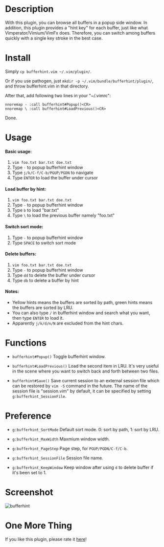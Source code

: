 # Description
With this plugin, you can browse all buffers in a popup side window. In addition, this plugin provides a "hint key" for each buffer, just like what Vimperator/Vimium/VimFx does. Therefore, you can switch among buffers quickly with a single key stroke in the best case.

# Install
Simply `cp bufferhint.vim ~/.vim/plugin/`.

Or if you use pathogen, just `mkdir -p ~/.vim/bundle/bufferhint/plugin/`, <br> and throw bufferhint.vim in that directory.

After that, add following two lines in your "~/.vimrc":

    nnoremap - :call bufferhint#Popup()<CR>
    nnoremap \ :call bufferhint#LoadPrevious()<CR>
Done.

# Usage
#### Basic usage:
1. `vim foo.txt bar.txt doe.txt`
2. Type `-` to popup bufferhint window
3. Type `j/k/C-f/C-b/PGUP/PGDN` to navigate
4. Type `ENTER` to load the buffer under cursor

#### Load buffer by hint:
1. `vim foo.txt bar.txt doe.txt`
2. Type `-` to popup bufferhint window
3. Type `b` to load "bar.txt"
4. Type `\` to load the previous buffer namely "foo.txt"

#### Switch sort mode:
1. Type `-` to popup bufferhint window
2. Type `SPACE` to switch sort mode

#### Delete buffers:
1. `vim foo.txt bar.txt doe.txt`
2. Type `-` to popup bufferhint window
3. Type `dd` to delete the buffer under cursor
4. Type `db` to delete a buffer by hint

#### Notes:
- Yellow hints means the buffers are sorted by path, green hints means the buffers are sorted by LRU.
- You can also type `/` in bufferhint window and search what you want, then type `ENTER` to load it.
- Apparently `j/k/d/n/N` are excluded from the hint chars.

# Functions
- `bufferhint#Popup()`
Toggle bufferhint window.

- `bufferhint#LoadPrevious()`
Load the second item in LRU. It's very useful in the scene where you want to switch back and forth between two files.

- `bufferhint#Save()`
Save current session to an external session file which can be restored by `vim -S` command in the future. The name of the session file is "session.vim" by default, it can be specified by setting `g:bufferhint_SessionFile`.

# Preference
- `g:bufferhint_SortMode`
Default sort mode. 0: sort by path, 1: sort by LRU.

- `g:bufferhint_MaxWidth`
Maxmium window width.

- `g:bufferhint_PageStep`
Page step, for `PGUP/PGDN/C-f/C-b`.

- `g:bufferhint_SessionFile`
Session file name.

- `g:bufferhint_KeepWindow`
Keep window after using `d` to delete buffer if it's been set to 1.

# Screenshot
![bufferhint](https://github.com/bsdelf/bufferhint/raw/master/screenshot_1.png)

# One More Thing
If you like this plugin, please rate it [here](http://www.vim.org/scripts/script.php?script_id=5272)!
